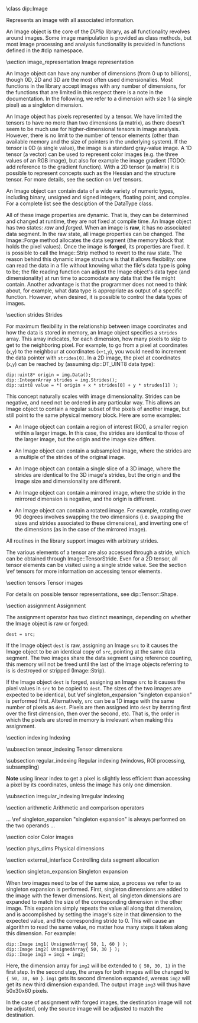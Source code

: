 \class dip::Image

Represents an image with all associated information.

An Image object is the core of the *DIPlib* library, as all functionality
revolves around images. Some image manipulation is provided as class
methods, but most image processing and analysis functionality is provided
in functions defined in the #dip namespace.

[//]: # (--------------------------------------------------------------)

\section image_representation Image representation

An Image object can have any number of dimensions (from 0 up to
billions), though 0D, 2D and 3D are the most often used dimensionalies.
Most functions in the library accept images with any number of
dimensions, for the functions that are limited in this respect there is
a note in the documentation. In the following, we refer to a dimension
with size 1 (a single pixel) as a singleton dimension.

An Image object has pixels represented by a tensor. We have limited the
tensors to have no more than two dimensions (a matrix), as there
doesn't seem to be much use for higher-dimensional tensors in image
analysis. However, there is no limit to the number of tensor elements
(other than available memory and the size of pointers in the underlying
system). If the tensor is 0D (a single value), the image is a standard
gray-value image. A 1D tensor (a vector) can be used to represent color
images (e.g. the three values of an RGB image), but also for example
the image gradient (TODO: add reference to the gradient function). With
a 2D tensor (a matrix) it is possible to represent concepts such as the
Hessian and the structure tensor. For more details, see the section on
\ref tensors.

An Image object can contain data of a wide variety of numeric types,
including binary, unsigned and signed integers, floating point, and
complex. For a complete list see the desciption of the DataType class.

All of these image properties are dynamic. That is, they can be
determined and changed at runtime, they are not fixed at compile time.
An Image object has two states: *raw* and *forged*. When an image is
**raw**, it has no associated data segment. In the raw state, all image
properties can be changed. The Image::Forge method allocates the data
segment (the memory block that holds the pixel values). Once the image
is **forged**, its properties are fixed. It is possible to call the
Image::Strip method to revert to the raw state. The reason behind this
dynamic image structure is that it allows flexibility: one can read the
data in a file without knowing what the file's data type is going to
be; the file reading function can adjust the Image object's data type
(and dimensionality) at run time to accomodate any data that the file
might contain. Another advantage is that the programmer does not need
to think about, for example, what data type is appropriate as output of
a specific function. However, when desired, it is possible to control
the data types of images.

[//]: # (--------------------------------------------------------------)

\section strides Strides

For maximum flexibility in the relationship between image coordinates
and how the data is stored in memory, an Image object specifies a
`strides` array. This array indicates, for each dimension, how many
pixels to skip to get to the neighboring pixel. For example, to go from
a pixel at coordinates (`x`,`y`) to the neighbour at coordinates
(`x+1`,`y`), you would need to increment the data pointer with
`strides[0]`. In a 2D image, the pixel at coordinates (`x`,`y`) can be
reached by (assuming dip::DT_UINT8 data type):

    dip::uint8* origin = img.Data();
    dip::IntegerArray strides = img.Strides();
    dip::uint8 value = *( origin + x * strides[0] + y * strudes[1] );

This concept naturally scales with image dimensionality. Strides can be
negative, and need not be ordered in any particular way. This allows an
Image object to contain a regular subset of the pixels of another
image, but still point to the same physical memory block. Here are some
examples:

  * An Image object can contain a region of interest (ROI), a smaller
  region within a larger image. In this case, the strides are identical
  to those of the larger image, but the origin and the image size
  differs.

  * An Image object can contain a subsampled image, where the strides
  are a multiple of the strides of the original image.

  * An Image object can contain a single slice of a 3D image, where the
  strides are identical to the 3D image's strides, but the origin and
  the image size and dimensionality are different.

  * An Image object can contain a mirrored image, where the stride in
  the mirrored dimension is negative, and the origin is different.

  * An Image object can contain a rotated image. For example, rotating
  over 90 degrees involves swapping the two dimensions (i.e. swapping the
  sizes and strides associated to these dimensions), and inverting one
  of the dimensions (as in the case of the mirrored image).

All routines in the library support images with arbitrary strides.

The various elements of a tensor are also accessed through a stride,
which can be obtained through Image::TensorStride. Even for a 2D
tensor, all tensor elements can be visited using a single stride value.
See the section \ref tensors for more information on accessing tensor
elements.

[//]: # (--------------------------------------------------------------)

\section tensors Tensor images

For details on possible tensor representations, see dip::Tensor::Shape.

[//]: # (--------------------------------------------------------------)

\section assignment Assignment

The assignment operator has two distinct meanings, depending on whether
the Image object is raw or forged:

    dest = src;

If the Image object `dest` is raw, assigning an Image `src` to it causes the
Image object to be an identical copy of `src`, pointing at the same
data segment. The two images share the data segment using reference
counting, this memory will not be freed until the last of the Image
objects referring to is is destroyed or stripped (Image::Strip).

If the Image object `dest` is forged, assigning an Image `src` to it
causes the pixel values in `src` to be copied to `dest`. The sizes of
the two images are expected to be identical, but \ref
singleton_expansion "singleton expansion" is performed first. Alternatively,
`src` can be a 1D image with the same number of pixels as `dest`. Pixels
are then assigned into `dest` by iterating first over the first dimension,
then over the second, etc. That is, the order in which the pixels are
stored in memory is irrelevant when making this assignment.

[//]: # (--------------------------------------------------------------)

\section indexing Indexing


\subsection tensor_indexing Tensor dimensions


\subsection regular_indexing Regular indexing (windows, ROI processing, subsampling)

**Note** using linear index to get a pixel is slightly less efficient than accessing
a pixel by its coordinates, unless the image has only one dimension.


\subsection irregular_indexing Irregular indexing


[//]: # (--------------------------------------------------------------)

\section arithmetic Arithmetic and comparison operators

... \ref singleton_expansion "singleton expansion" is always performed
on the two operands ...


[//]: # (--------------------------------------------------------------)

\section color Color images


[//]: # (--------------------------------------------------------------)

\section phys_dims Physical dimensions


[//]: # (--------------------------------------------------------------)

\section external_interface Controlling data segment allocation


[//]: # (--------------------------------------------------------------)

\section singleton_expansion Singleton expansion

When two images need to be of the same size, a process we refer to as
singleton expansion is performed. First, singleton dimensions are added
to the image with the fewer dimensions. Next, all singleton dimensions
are expanded to match the size of the corresponding dimension in the other
image. This expansion simply repeats the value all along that dimension,
and is accomplished by setting the image's size in that dimension to
the expected value, and the corresponding stride to 0. This will cause
an algorithm to read the same value, no matter how many steps it takes
along this dimension. For example:

    dip::Image img1( UnsignedArray{ 50, 1, 60 } );
    dip::Image img2( UnsignedArray{ 50, 30 } );
    dip::Image img3 = img1 + img2;

Here, the dimension array for `img2` will be extended to `{ 50, 30, 1}`
in the first step. In the second step, the arrays for both images will
be changed to `{ 50, 30, 60 }`. `img1` gets its second dimension expanded,
wereas `img2` will get its new third dimension expanded. The output image
`img3` will thus have 50x30x60 pixels.

In the case of assignment with forged images, the destination image will
not be adjusted, only the source image will be adjusted to match the
destination.
